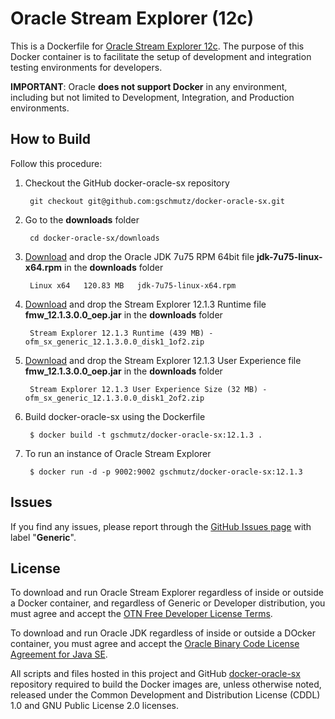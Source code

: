 # Oracle Stream Explorer (12c)

This is a Dockerfile for [Oracle Stream Explorer 12c](http://www.oracle.com/technetwork/middleware/complex-event-processing/documentation/index.html). The purpose of this Docker container is to facilitate the setup of development and integration testing environments for developers.

**IMPORTANT**: Oracle **does not support Docker** in any environment, including but not limited to Development, Integration, and Production environments.

## How to Build

Follow this procedure:

1. Checkout the GitHub docker-oracle-sx repository

        git checkout git@github.com:gschmutz/docker-oracle-sx.git

2. Go to the **downloads** folder

        cd docker-oracle-sx/downloads

3. [Download](http://www.oracle.com/technetwork/java/javase/downloads/jdk7-downloads-1880260.html) and drop the Oracle JDK 7u75 RPM 64bit file **jdk-7u75-linux-x64.rpm** in the **downloads** folder

		Linux x64	120.83 MB  	jdk-7u75-linux-x64.rpm

4. [Download](http://www.oracle.com/technetwork/middleware/complex-event-processing/downloads/index.html) and drop the Stream Explorer 12.1.3 Runtime file **fmw_12.1.3.0.0_oep.jar** in the **downloads** folder

		Stream Explorer 12.1.3 Runtime (439 MB) - ofm_sx_generic_12.1.3.0.0_disk1_1of2.zip

5. [Download](http://www.oracle.com/technetwork/middleware/complex-event-processing/downloads/index.html) and drop the Stream Explorer 12.1.3 User Experience file **fmw_12.1.3.0.0_oep.jar** in the **downloads** folder

		Stream Explorer 12.1.3 User Experience Size (32 MB) - ofm_sx_generic_12.1.3.0.0_disk1_2of2.zip

5. Build docker-oracle-sx using the Dockerfile

        $ docker build -t gschmutz/docker-oracle-sx:12.1.3 . 

6. To run an instance of Oracle Stream Explorer

        $ docker run -d -p 9002:9002 gschmutz/docker-oracle-sx:12.1.3


## Issues
If you find any issues, please report through the [GitHub Issues page](https://github.com/gschmutz/docker-oracle-sx/issues) with label "**Generic**".

## License
To download and run Oracle Stream Explorer regardless of inside or outside a Docker container, and regardless of Generic or Developer distribution, you must agree and accept the [OTN Free Developer License Terms](http://www.oracle.com/technetwork/licenses/standard-license-152015.html).

To download and run Oracle JDK regardless of inside or outside a DOcker container, you must agree and accept the [Oracle Binary Code License Agreement for Java SE](http://www.oracle.com/technetwork/java/javase/terms/license/index.html).

All scripts and files hosted in this project and GitHub [docker-oracle-sx](https://github.com/gschmutz/docker-oracle-sx/) repository required to build the Docker images are, unless otherwise noted, released under the Common Development and Distribution License (CDDL) 1.0 and GNU Public License 2.0 licenses.
